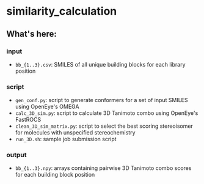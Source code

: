 # similarity_calculation

## What's here:
### input
- `bb_{1..3}.csv`: SMILES of all unique building blocks for each library position 

### script
- `gen_conf.py`: script to generate conformers for a set of input SMILES using OpenEye's OMEGA
- `calc_3D_sim.py`: script to calculate 3D Tanimoto combo using OpenEye's FastROCS
- `clean_3D_sim_matrix.py`: script to select the best scoring stereoisomer for molecules with unspecified stereochemistry
- `run_3D.sh`: sample job submission script

### output
- `bb_{1..3}.npy`: arrays containing pairwise 3D Tanimoto combo scores for each building block position
